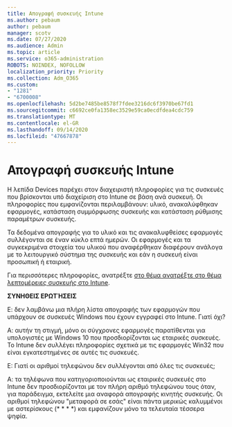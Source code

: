 ```yaml
---
title: Απογραφή συσκευής Intune
ms.author: pebaum
author: pebaum
manager: scotv
ms.date: 07/27/2020
ms.audience: Admin
ms.topic: article
ms.service: o365-administration
ROBOTS: NOINDEX, NOFOLLOW
localization_priority: Priority
ms.collection: Adm_O365
ms.custom:
- "1281"
- "6700008"
ms.openlocfilehash: 5d2be7485be8578f7fdee3216dc6f3970be67fd1
ms.sourcegitcommit: c6692ce0fa1358ec3529e59ca0ecdfdea4cdc759
ms.translationtype: MT
ms.contentlocale: el-GR
ms.lasthandoff: 09/14/2020
ms.locfileid: "47667878"
---
```

# <a name="intune-device-inventory"></a>Απογραφή συσκευής Intune

Η λεπίδα Devices παρέχει στον διαχειριστή πληροφορίες για τις συσκευές που βρίσκονται υπό διαχείριση στο Intune σε βάση ανά συσκευή. Οι πληροφορίες που εμφανίζονται περιλαμβάνουν: υλικό, ανακαλύφθηκαν εφαρμογές, κατάσταση συμμόρφωσης συσκευής και κατάσταση ρύθμισης παραμέτρων συσκευής.

Τα δεδομένα απογραφής για το υλικό και τις ανακαλυφθείσες εφαρμογές συλλέγονται σε έναν κύκλο επτά ημερών. Οι εφαρμογές και τα συγκεκριμένα στοιχεία του υλικού που αναφέρθηκαν διαφέρουν ανάλογα με το λειτουργικό σύστημα της συσκευής και εάν η συσκευή είναι προσωπική ή εταιρική.

Για περισσότερες πληροφορίες, ανατρέξτε [στο θέμα ανατρέξτε στο θέμα λεπτομέρειες συσκευής στο Intune](https://docs.microsoft.com/intune/device-inventory).

**ΣΥΝΗΘΕΙΣ ΕΡΩΤΉΣΕΙΣ**

Ε: δεν λαμβάνω μια πλήρη λίστα απογραφής των εφαρμογών που υπάρχουν σε συσκευές Windows που έχουν εγγραφεί στο Intune. Γιατί όχι?

Α: αυτήν τη στιγμή, μόνο οι σύγχρονες εφαρμογές παρατίθενται για υπολογιστές με Windows 10 που προσδιορίζονται ως εταιρικές συσκευές. Το Intune δεν συλλέγει πληροφορίες σχετικά με τις εφαρμογές Win32 που είναι εγκατεστημένες σε αυτές τις συσκευές.

Ε: Γιατί οι αριθμοί τηλεφώνου δεν συλλέγονται από όλες τις συσκευές;

Α: τα τηλέφωνα που κατηγοριοποιούνται ως εταιρικές συσκευές στο Intune δεν προσδιορίζονται με τον πλήρη αριθμό τηλεφώνου τους όταν, για παράδειγμα, εκτελείτε μια αναφορά απογραφής κινητής συσκευής. Οι αριθμοί τηλεφώνου "μεταφορά σε εσάς" είναι πάντα μερικώς καλυμμένοι με αστερίσκους (* * * *) και εμφανίζουν μόνο τα τελευταία τέσσερα ψηφία.